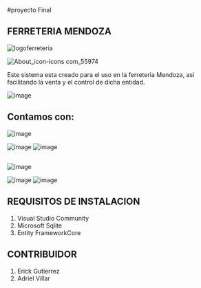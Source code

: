 #proyecto Final

## **FERRETERIA MENDOZA** 
![logoferreteria](https://user-images.githubusercontent.com/50554753/77497300-5fe56000-6e23-11ea-91d1-57250aca0be8.png)

![About_icon-icons com_55974](https://user-images.githubusercontent.com/50494642/62062891-77e8ed80-b25c-11e9-8e59-c9432487dad2.png)

Este sistema esta creado para el uso en la ferreteria Mendoza, asi facilitando la venta y el control de dicha entidad.

![image](https://user-images.githubusercontent.com/50554753/77569618-d6747300-6ea0-11ea-8c65-363a47e89e07.png)

## **Contamos con:**


![image](https://user-images.githubusercontent.com/50554753/77497466-c36f8d80-6e23-11ea-97df-d8e0fa1878f5.png)
 
  ![image](https://user-images.githubusercontent.com/50554753/77497565-016cb180-6e24-11ea-93cb-854c14a18647.png)
  ![image](https://user-images.githubusercontent.com/50554753/77497783-8c4dac00-6e24-11ea-9f4a-bf78b19445a7.png)
##
![image](https://user-images.githubusercontent.com/50554753/77497835-a8514d80-6e24-11ea-98b9-735668bd51b3.png)


![image](https://user-images.githubusercontent.com/50554753/77497981-fa926e80-6e24-11ea-8330-151c1e6a6a9a.png)
![image](https://user-images.githubusercontent.com/50554753/77498319-b81d6180-6e25-11ea-8d8b-9cd22bd4ac2d.png)

## REQUISITOS DE INSTALACION


1. Visual Studio Community
2. Microsoft Sqlite
3. Entity FrameworkCore

## CONTRIBUIDOR

1. Erick Gutierrez
2. Adriel Villar
